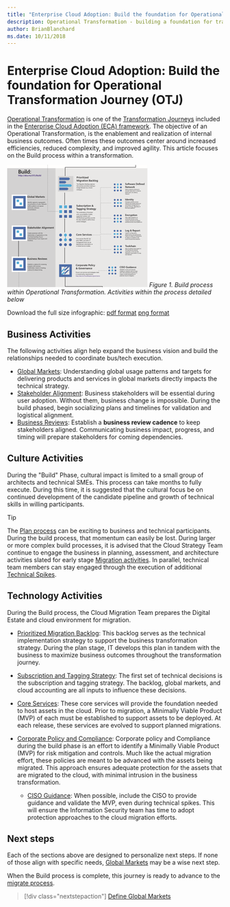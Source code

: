 ```yaml
---
title: "Enterprise Cloud Adoption: Build the foundation for Operational Transformation"
description: Operational Transformation - building a foundation for transformation
author: BrianBlanchard
ms.date: 10/11/2018
---
```


# Enterprise Cloud Adoption: Build the foundation for Operational Transformation Journey (OTJ)

[Operational Transformation](overview.md) is one of the [Transformation Journeys](../overview.md) included in the [Enterprise Cloud Adoption (ECA) framework](../../overview.md). The objective of an Operational Transformation, is the enablement and realization of internal business outcomes. Often times these outcomes center around increased efficiencies, reduced complexity, and improved agility. This article focuses on the Build process within a transformation.

![Build process within Operational Transformation](../../_images/operational-transformation-build.png)
*Figure 1. Build process within Operational Transformation. Activities within the process detailed below*

Download the full size infographic: [pdf format](../../_images/operational-transformation-infographic.png) [png format](../../_images/operational-transformation-infographic.pdf)

## Business Activities

The following activities align help expand the business vision and build the relationships needed to coordinate bus/tech execution.

* [Global Markets](../business-strategy/global-markets.md): Understanding global usage patterns and targets for delivering products and services in global markets directly impacts the technical strategy.
* [Stakeholder Alignment](../business-strategy/stakeholder-alignment.md): Business stakeholders will be essential during user adoption. Without them, business change is impossible. During the build phased, begin socializing plans and timelines for validation and logistical alignment.
* [Business Reviews](../business-strategy/business-reviews.md): Establish a **business review cadence** to keep stakeholders aligned. Communicating business impact, progress, and timing will prepare stakeholders for coming dependencies. 

## Culture Activities

During the "Build" Phase, cultural impact is limited to a small group of architects and technical SMEs. This process can take months to fully execute. During this time, it is suggested that the cultural focus be on continued development of the candidate pipeline and growth of technical skills in willing participants.

> [!TIP]
> The [Plan process](plan.md) can be exciting to business and technical participants. During the build process, that momentum can easily be lost. During larger or more complex build processes, it is advised that the Cloud Strategy Team continue to engage the business in planning, assessment, and architecture activities slated for early stage [Migration activities](migrate.md). In parallel, technical team members can stay engaged through the execution of additional [Technical Spikes](../migration/plan/technical-spike-poc.md).

## Technology Activities

During the Build process, the Cloud Migration Team prepares the Digital Estate and cloud environment for migration.

* [Prioritized Migration Backlog](../migration/plan/migration-backlog.md): This backlog serves as the technical implementation strategy to support the business transformation strategy. During the plan stage, IT develops this plan in tandem with the business to maximize business outcomes throughout the transformation journey.
* [Subscription and Tagging Strategy](../migration/plan/rationalize.md): The first set of technical decisions is the subscription and tagging strategy. The backlog, global markets, and cloud accounting are all inputs to influence these decisions.
* [Core Services](../migration/plan/core-services.md): These core services will provide the foundation needed to host assets in the cloud. Prior to migration, a Minimally Viable Product (MVP) of each must be established to support assets to be deployed. At each release, these services are evolved to support planned migrations. 

* [Corporate Policy and Compliance](../migration/plan/corporate-policy-and-compliance.md): Corporate policy and Compliance during the build phase is an effort to identify a Minimally Viable Product (MVP) for risk mitigation and controls. Much like the actual migration effort, these policies are meant to be advanced with the assets being migrated. This approach ensures adequate protection for the assets that are migrated to the cloud, with minimal intrusion in the business transformation.

    * [CISO Guidance](../migration/plan/ciso-guidance.md): When possible, include the CISO to provide guidance and validate the MVP, even during technical spikes. This will ensure the Information Security team has time to adopt protection approaches to the cloud migration efforts.

## Next steps

Each of the sections above are designed to personalize next steps. If none of those align with specific needs, [Global Markets](../business-strategy/global-markets.md) may be a wise next step.

When the Build process is complete, this journey is ready to advance to the [migrate process](migrate.md).

> [!div class="nextstepaction"]
> [Define Global Markets](../business-strategy/global-markets.md)